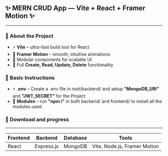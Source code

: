 ## ✨ MERN CRUD App — Vite + React + Framer Motion ✨
---
### 📌 About the Project
- ⚡ **Vite** – ultra-fast build tool for React
- 🎨 **Framer Motion** – smooth, intuitive animations
- 🧩 Modular components for scalable UI
- 🔁 Full **Create, Read, Update, Delete** functionality
### 📌 Basic Instructions
- ⚡ **.env** – Create a .env file in root/backend/ and setup   **"MongoDB_URI"**   and   **"JWT_SECRET"**   for the Project
- 🎨 **Modules** – run **"npm i"** in both backend/ and frontend/ to install all the modules used

### 🚀 Download and progress
---
| Frontend | Backend   | Database | Tools                     |
|----------|-----------|----------|---------------------------|
| React    | Express.js| MongoDB  | Vite, Node.js, Framer Motion |
